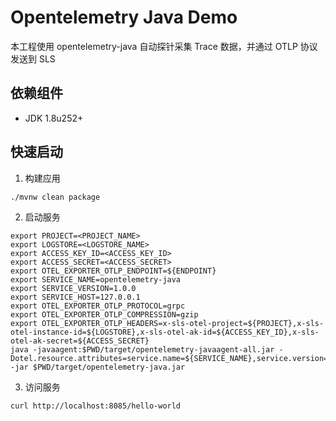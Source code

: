 # Opentelemetry Java Demo

本工程使用 opentelemetry-java 自动探针采集 Trace 数据，并通过 OTLP 协议发送到 SLS

## 依赖组件

- JDK 1.8u252+

## 快速启动

1. 构建应用

```shell
./mvnw clean package
```

2. 启动服务

```shell
export PROJECT=<PROJECT_NAME>
export LOGSTORE=<LOGSTORE_NAME>
export ACCESS_KEY_ID=<ACCESS_KEY_ID>
export ACCESS_SECRET=<ACCESS_SECRET>
export OTEL_EXPORTER_OTLP_ENDPOINT=${ENDPOINT}
export SERVICE_NAME=opentelemetry-java
export SERVICE_VERSION=1.0.0
export SERVICE_HOST=127.0.0.1
export OTEL_EXPORTER_OTLP_PROTOCOL=grpc
export OTEL_EXPORTER_OTLP_COMPRESSION=gzip
export OTEL_EXPORTER_OTLP_HEADERS=x-sls-otel-project=${PROJECT},x-sls-otel-instance-id=${LOGSTORE},x-sls-otel-ak-id=${ACCESS_KEY_ID},x-sls-otel-ak-secret=${ACCESS_SECRET}
java -javaagent:$PWD/target/opentelemetry-javaagent-all.jar -Dotel.resource.attributes=service.name=${SERVICE_NAME},service.version=${SERVICE_VERSION},host.name=${SERVICE_HOST} -jar $PWD/target/opentelemetry-java.jar
```

3. 访问服务

```shell
curl http://localhost:8085/hello-world
```
